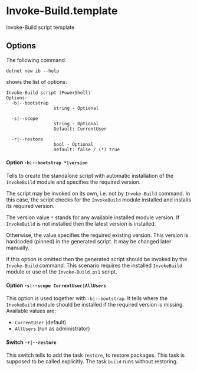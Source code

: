 # Invoke-Build.template
Invoke-Build script template

## Options

The following command:

```
dotnet new ib --help
```

shows the list of options:

```
Invoke-Build script (PowerShell)
Options:
  -b|--bootstrap
                  string - Optional

  -s|--scope
                  string - Optional
                  Default: CurrentUser

  -r|--restore
                  bool - Optional
                  Default: false / (*) true
```

#### Option `-b|--bootstrap *|version`

Tells to create the standalone script with automatic installation of the `InvokeBuild` module and specifies the required version.

The script may be invoked on its own, i.e. not by `Invoke-Build` command.
In this case, the script checks for the `InvokeBuild` module installed
and installs its required version.

The version value `*` stands for any available installed module version.
If `InvokeBuild` is not installed then the latest version is installed.

Otherwise, the value specifies the required existing version.
This version is hardcoded (pinned) in the generated script.
It may be changed later manually.

If this option is omitted then the generated script should be invoked by the `Invoke-Build` command.
This scenario requires the installed `InvokeBuild` module or use of the `Invoke-Build.ps1` script.

#### Option `-s|--scope CurrentUser|AllUsers`

This option is used together with `-b|--bootstrap`.
It tells where the `InvokeBuild` module should be installed if the required version is missing.
Available values are:

- `CurrentUser` (default)
- `AllUsers` (run as administrator)

#### Switch `-r|--restore`

This switch tells to add the task `restore`, to restore packages.
This task is supposed to be called explicitly.
The task `build` runs without restoring.
